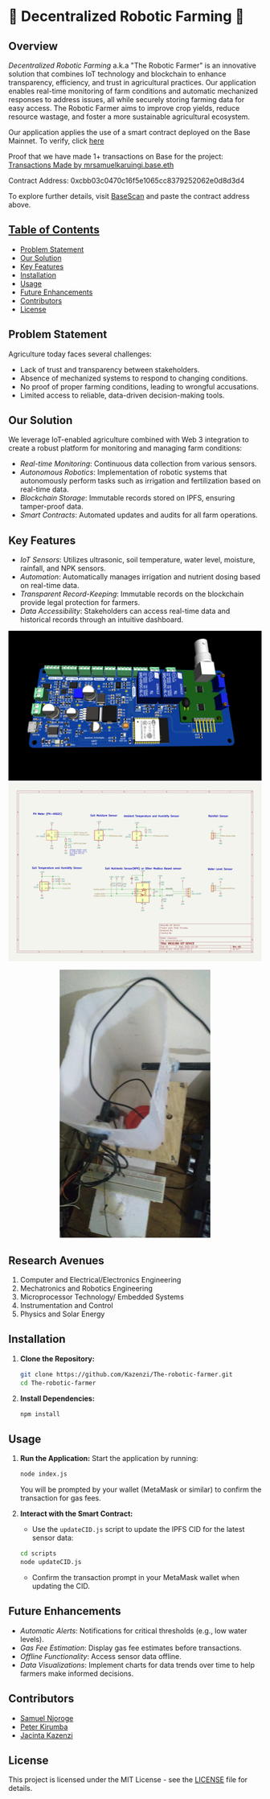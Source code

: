 # 🚜 Decentralized Robotic Farming 🤖

## Overview

*Decentralized Robotic Farming* a.k.a "The Robotic Farmer" is an innovative solution that combines IoT technology and blockchain to enhance transparency, efficiency, and trust in agricultural practices. Our application enables real-time monitoring of farm conditions and automatic mechanized responses to address issues, all while securely storing farming data for easy access. The Robotic Farmer aims to improve crop yields, reduce resource wastage, and foster a more sustainable agricultural ecosystem.

Our application applies the use of a smart contract deployed on the Base Mainnet. To verify, click [here](https://basescan.org/tx/0xa0cec8370d50e3738e3875305d2406a3c49cf04a951348cc5778b26b3b8fc69f) 

Proof that we have made 1+ transactions on Base for the project: [Transactions Made by mrsamuelkaruingi.base.eth](https://basescan.org/address/0xe854a712AE100D1089e1490179Ea1C1F786b56cc)

Contract Address: 0xcbb03c0470c16f5e1065cc8379252062e0d8d3d4

To explore further details, visit [BaseScan](https://basescan.org/) and paste the contract address above.

## <u>Table of Contents</u>
- [Problem Statement](#problem-statement)
- [Our Solution](#our-solution)
- [Key Features](#key-features)
- [Installation](#installation)
- [Usage](#usage)
- [Future Enhancements](#future-enhancements)
- [Contributors](#contributors)
- [License](#license)

## Problem Statement

Agriculture today faces several challenges:
- Lack of trust and transparency between stakeholders.
- Absence of mechanized systems to respond to changing conditions.
- No proof of proper farming conditions, leading to wrongful accusations.
- Limited access to reliable, data-driven decision-making tools.

## Our Solution

We leverage IoT-enabled agriculture combined with Web 3 integration to create a robust platform for monitoring and managing farm conditions:
- *Real-time Monitoring*: Continuous data collection from various sensors.
- *Autonomous Robotics*: Implementation of robotic systems that autonomously perform tasks such as irrigation and fertilization based on real-time data.
- *Blockchain Storage*: Immutable records stored on IPFS, ensuring tamper-proof data.
- *Smart Contracts*: Automated updates and audits for all farm operations.

## Key Features

- *IoT Sensors*: Utilizes ultrasonic, soil temperature, water level, moisture, rainfall, and NPK sensors.
- *Automation*: Automatically manages irrigation and nutrient dosing based on real-time data.
- *Transparent Record-Keeping*: Immutable records on the blockchain provide legal protection for farmers.
- *Data Accessibility*: Stakeholders can access real-time data and historical records through an intuitive dashboard.
  
![Alt text](https://github.com/Kazenzi/The-robotic-farmer/blob/master/mkulima_hardware_top.png)
![Alt text](https://github.com/Kazenzi/The-robotic-farmer/blob/master/mkulima_hardware_page-0005.jpg)
<div align="center">
    <img src="https://github.com/Kazenzi/The-robotic-farmer/blob/master/raw.jpeg" alt="Description" width="300">
</div>  




## Research Avenues
1. Computer and Electrical/Electronics Engineering
2. Mechatronics and Robotics Engineering
3. Microprocessor Technology/ Embedded Systems 
4. Instrumentation and Control
5. Physics and Solar Energy
   



## Installation

1. **Clone the Repository:**
   ```bash
   git clone https://github.com/Kazenzi/The-robotic-farmer.git
   cd The-robotic-farmer
   ```

2. **Install Dependencies:**
   ```bash
   npm install
   ```

## Usage

1. **Run the Application:** Start the application by running:
   ```bash
   node index.js
   ```
   You will be prompted by your wallet (MetaMask or similar) to confirm the transaction for gas fees.

2. **Interact with the Smart Contract:**
   - Use the `updateCID.js` script to update the IPFS CID for the latest sensor data:
   ```bash
   cd scripts
   node updateCID.js
   ```
   - Confirm the transaction prompt in your MetaMask wallet when updating the CID.

## Future Enhancements

- *Automatic Alerts*: Notifications for critical thresholds (e.g., low water levels).
- *Gas Fee Estimation*: Display gas fee estimates before transactions.
- *Offline Functionality*: Access sensor data offline.
- *Data Visualizations*: Implement charts for data trends over time to help farmers make informed decisions.

## Contributors

- [Samuel Njoroge](https://github.com/sammmmlikescoding)
- [Peter Kirumba](https://github.com/kirushpeter)
- [Jacinta Kazenzi](https://github.com/Kazenzi)

## License

This project is licensed under the MIT License - see the [LICENSE](LICENSE) file for details.
